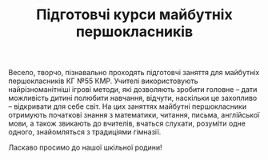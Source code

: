 ﻿---
title: Підготовчі курси майбутніх першокласників
---

Весело, творчо, пізнавально проходять підготовчі заняття для майбутніх першокласників КГ №55 КМР. Учителі використовують найрізноманітніші ігрові методи, які дозволяють зробити головне – дати можливість дитині полюбити навчання, відчути, наскільки це захопливо – відкривати для себе світ. На цих заняттях майбутні першокласники отримують початкові знання з математики, читання, письма, англійської мови, а також звикають до вчителів, вчаться слухати, розуміти одне одного, знайомляться з традиціями гімназії.

Ласкаво просимо до нашої шкільної родини!

<youtube id="UeRCy4HAS9o" />
